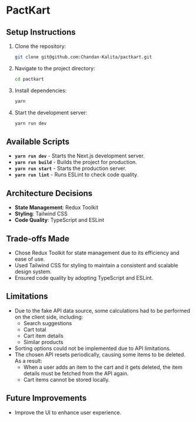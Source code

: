 # PactKart

## Setup Instructions

1. Clone the repository:
   ```sh
   git clone git@github.com:Chandan-Kalita/pactkart.git
   ```
2. Navigate to the project directory:
   ```sh
   cd pactkart
   ```
3. Install dependencies:
   ```sh
   yarn
   ```
4. Start the development server:
   ```sh
   yarn run dev
   ```

## Available Scripts

- **`yarn run dev`** - Starts the Next.js development server.
- **`yarn run build`** - Builds the project for production.
- **`yarn run start`** - Starts the production server.
- **`yarn run lint`** - Runs ESLint to check code quality.

## Architecture Decisions

- **State Management**: Redux Toolkit
- **Styling**: Tailwind CSS
- **Code Quality**: TypeScript and ESLint

## Trade-offs Made

- Chose Redux Toolkit for state management due to its efficiency and ease of use.
- Used Tailwind CSS for styling to maintain a consistent and scalable design system.
- Ensured code quality by adopting TypeScript and ESLint.

## Limitations

- Due to the fake API data source, some calculations had to be performed on the client side, including:
  - Search suggestions
  - Cart total
  - Cart item details
  - Similar products
- Sorting options could not be implemented due to API limitations.
- The chosen API resets periodically, causing some items to be deleted. As a result:
  - When a user adds an item to the cart and it gets deleted, the item details must be fetched from the API again.
  - Cart items cannot be stored locally.

## Future Improvements

- Improve the UI to enhance user experience.

